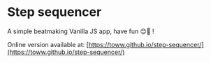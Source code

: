 # Step sequencer

A simple beatmaking Vanilla JS app, have fun 😊🎵 !

Online version available at: [https://toww.github.io/step-sequencer/](https://toww.github.io/step-sequencer/)